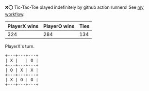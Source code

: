 :x::o: Tic-Tac-Toe played indefinitely by github action runners! See [my workflow](.github/workflows/play.yaml).

|PlayerX wins|PlayerO wins|Ties|
|-|-|-|
|324|284|134|

PlayerX's turn.

<pre>
+---+---+---+
| X |   | O |
+---+---+---+
| O | X | X |
+---+---+---+
| X | O | O |
+---+---+---+
</pre>